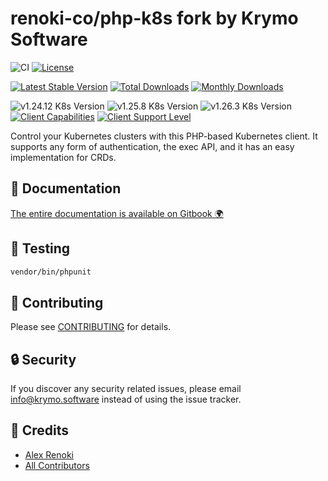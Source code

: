 renoki-co/php-k8s fork by Krymo Software
=======

![CI](https://github.com/krymosoftware/php-k8s/workflows/CI/badge.svg?branch=master)
[![License](https://poser.pugx.org/krymosoftware/php-k8s/license)](https://packagist.org/packages/krymosoftware/php-k8s)

[![Latest Stable Version](https://poser.pugx.org/krymosoftware/php-k8s/v/stable)](https://packagist.org/packages/krymosoftware/php-k8s)
[![Total Downloads](https://poser.pugx.org/krymosoftware/php-k8s/downloads)](https://packagist.org/packages/krymosoftware/php-k8s)
[![Monthly Downloads](https://poser.pugx.org/krymosoftware/php-k8s/d/monthly)](https://packagist.org/packages/krymosoftware/php-k8s)

![v1.24.12 K8s Version](https://img.shields.io/badge/K8s%20v1.24.12-Ready-%23326ce5?colorA=306CE8&colorB=green)
![v1.25.8 K8s Version](https://img.shields.io/badge/K8s%20v1.25.8-Ready-%23326ce5?colorA=306CE8&colorB=green)
![v1.26.3 K8s Version](https://img.shields.io/badge/K8s%20v1.26.3-Ready-%23326ce5?colorA=306CE8&colorB=green)
[![Client Capabilities](https://img.shields.io/badge/Kubernetes%20Client-Silver-blue.svg?colorB=C0C0C0&colorA=306CE8)](https://github.com/kubernetes/community/blob/master/contributors/design-proposals/api-machinery/csi-new-client-library-procedure.md#client-capabilities)
[![Client Support Level](https://img.shields.io/badge/Kubernetes%20Client-stable-green.svg?colorA=306CE8)](https://github.com/kubernetes/community/blob/master/contributors/design-proposals/api-machinery/csi-new-client-library-procedure.md#client-support-level)

Control your Kubernetes clusters with this PHP-based Kubernetes client. It supports any form of authentication, the exec API, and it has an easy implementation for CRDs.

## 📃 Documentation

[The entire documentation is available on Gitbook 🌍](https://rennokki.gitbook.io/php-k8s/)

## 🐛 Testing

``` bash
vendor/bin/phpunit
```

## 🤝 Contributing

Please see [CONTRIBUTING](CONTRIBUTING.md) for details.

## 🔒  Security

If you discover any security related issues, please email info@krymo.software instead of using the issue tracker.

## 🎉 Credits

- [Alex Renoki](https://github.com/rennokki)
- [All Contributors](../../contributors)
